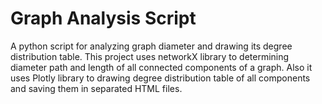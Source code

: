 # Graph Analysis Script

A python script for analyzing graph diameter and drawing its degree distribution table. This project uses networkX library to determining diameter path and length of all connected components of a graph. Also it uses Plotly library to drawing degree distribution table of all components and saving them in separated HTML files.
